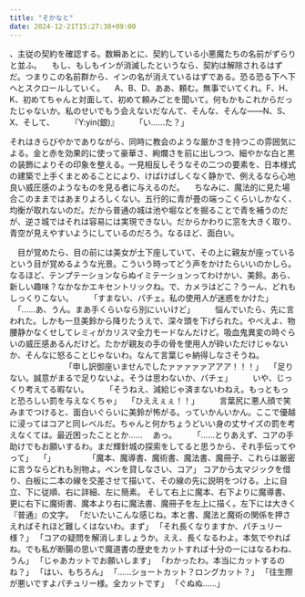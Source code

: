 ```yaml
---
title: "そかなと"
date: 2024-12-21T15:27:38+09:00
---
```

、主従の契約を確認する。数瞬あとに、契約している小悪魔たちの名前がずらりと並ふ。
　もし、もしもインが消滅したというなら、契約は解除されるはずだ。つまりこの名前群から、インの名が消えているはずである。恐る恐る下へ下へとスクロールしていく。
　A、B、D、ああ、頼む。無事でいてくれ。F、H、K、初めてちゃんと対面して、初めて頼みごとを聞いて。何もかもこれからだったじゃないか。私のせいでもう会えないだなんて、そんな、そんな――N、S、X、そして、
　
　『Y:yin(銀)』
　
　「い……た？」




それはきらびやかでありながら、同時に教会のような厳かさを持つこの雰囲気による。金と赤を効果的に使って豪華さ、絢爛さを前に出しつつ、細やかな白と黒の装飾によりその印象を整える。一見相反しそうなその二つの要素を、日本様式の建築で上手くまとめることにより、けばけばしくなく静かで、例えるなら心地良い威圧感のようなものを見る者に与えるのだ。
　ちなみに、魔法的に見た場合このままではあまりよろしくない。五行的に青が畳の端っこくらいしかなく、均衡が取れないのだ。だから普通の城は池や堀などを掘ることで青を補うのだが、逆さ城ではそれは容易には実現できない。だからかわりに窓を大きく取り、青空が見えやすいようにしているのだろう。なるほど、面白い。



　目が覚めたら、目の前には美女が土下座していて、その上に親友が座っているという目が覚めるような光景。こういう時ってどう声をかけたらいいのかしら。なるほど、テンプテーションならぬイミテーションってわけかい、美鈴。あら、新しい趣味？なかなかエキセントリックね。で、カメラはどこ？うーん、どれもしっくりこない。
　
　「すまない、パチェ。私の使用人が迷惑をかけた」
　「……あ、うん。まあ手くらいなら別にいいけど」
　
　悩んでいたら、先に言われた。しかも一旦美鈴から降りたうえで、深々頭を下げられた。やべえよ、物腰静かなくせしてレミィがカリスマ全力モードなんだけど。吸血鬼異変の時ぐらいの威圧感あるんだけど。たかが親友の手の骨を使用人が砕いただけじゃないか、そんなに怒ることじゃないわ。なんて言葉じゃ納得しなさそうね。
　
　
　
　
　
　「申し訳御座いませんでしたァァァァァアアア！！！」
　「足りない。誠意がまるで足りないよ。そうは思わないか、パチェ」
　
　いや、じっくり考えてる暇ない。
　
　「そうねえ、減給じゃ済まないわねえ。もっともっと恐ろしい罰を与えなくちゃ」
　「ひええぇぇ！！」
　
　言葉尻に悪人顔で笑みまでつけると、面白いぐらいに美鈴が怖がる。っていかんいかん。ここで優越に浸ってはコアと同レベルだ。ちゃんと何かちょうどいい身の丈サイズの罰を考えなくては。最近困ったこととか……
　あっ。
　
　「……とりあえず、コアの手助けでもお願いするわ。まだ輝針城の探索をしてると思うから、それ手伝ってやって」
　「」
　
　
　
「魔本、魔導書、魔術書、魔法書、魔冊子、これらは厳密に言うならどれも別物よ。ペンを貸しなさい、コア」
コアから太マジックを借り、白板に二本の線を交差させて描いて、その線の先に説明をつける。上に自立、下に従順、右に詳細、左に簡素。
そして右上に魔本、右下よりに魔導書、更に右下に魔術書、魔本より右に魔法書、魔冊子を左上に描く。左下には大きく『普通』の文字。
「だいたいこんな感じね。本と書、魔法と魔術の関係を押さえればそれほど難しくはないわ。まず」
「それ長くなりますか、パチュリー様？」
「コアの疑問を解消しましょうか。ええ、長くなるわよ。本気でやればね。でも私が断腸の思いで魔道書の歴史をカットすれば十分の一にはなるわね、うん」
「じゃあカットでお願いします」
「わかったわ。本当にカットするのね？」
「はい、もちろん」
「……ショートカット？ロングカット？」
「往生際が悪いですよパチュリー様。全カットです」
「ぐぬぬ……」

　
　
